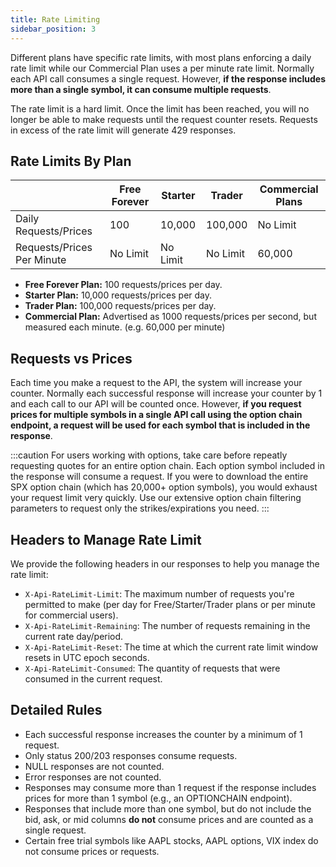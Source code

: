 ```yaml
---
title: Rate Limiting
sidebar_position: 3
---
```


Different plans have specific rate limits, with most plans enforcing a daily rate limit while our Commercial Plan uses a per minute rate limit. Normally each API call consumes a single request. However, **if the response includes more than a single symbol, it can consume multiple requests**. 

The rate limit is a hard limit. Once the limit has been reached, you will no longer be able to make requests until the request counter resets. Requests in excess of the rate limit will generate 429 responses.

## Rate Limits By Plan

|                       | Free Forever | Starter   | Trader    | Commercial Plans |
|-----------------------|--------------|-----------|-----------|------------------|
| Daily Requests/Prices        | 100          | 10,000     | 100,000    | No Limit         |
| Requests/Prices Per Minute   | No Limit     | No Limit  | No Limit  | 60,000            |

- **Free Forever Plan:** 100 requests/prices per day.
- **Starter Plan:** 10,000 requests/prices per day.
- **Trader Plan:** 100,000 requests/prices per day.
- **Commercial Plan:** Advertised as 1000 requests/prices per second, but measured each minute. (e.g. 60,000 per minute)

## Requests vs Prices
Each time you make a request to the API, the system will increase your counter. Normally each successful response will increase your counter by 1 and each call to our API will be counted once. However, **if you request prices for multiple symbols in a single API call using the option chain endpoint, a request will be used for each symbol that is included in the response**. 

:::caution 
For users working with options, take care before repeatly requesting quotes for an entire option chain. Each option symbol included in the response will consume a request. If you were to download the entire SPX option chain (which has 20,000+ option symbols), you would exhaust your request limit very quickly. Use our extensive option chain filtering parameters to request only the strikes/expirations you need. 
:::

## Headers to Manage Rate Limit
We provide the following headers in our responses to help you manage the rate limit:

- `X-Api-RateLimit-Limit`: The maximum number of requests you're permitted to make (per day for Free/Starter/Trader plans or per minute for commercial users).
- `X-Api-RateLimit-Remaining`: The number of requests remaining in the current rate day/period.
- `X-Api-RateLimit-Reset`: The time at which the current rate limit window resets in UTC epoch seconds.
- `X-Api-RateLimit-Consumed`: The quantity of requests that were consumed in the current request.

## Detailed Rules
- Each successful response increases the counter by a minimum of 1 request.
- Only status 200/203 responses consume requests.
- NULL responses are not counted.
- Error responses are not counted.
- Responses may consume more than 1 request if the response includes prices for more than 1 symbol (e.g., an OPTIONCHAIN endpoint).
- Responses that include more than one symbol, but do not include the bid, ask, or mid columns **do not** consume prices and are counted as a single request.
- Certain free trial symbols like AAPL stocks, AAPL options, VIX index do not consume prices or requests.
